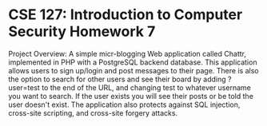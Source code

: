 # CSE 127: Introduction to Computer Security Homework 7

Project Overview: A simple micr-blogging Web application called Chattr, implemented in PHP with a PostgreSQL backend database. This application allows users to sign up/login and post messages to their page. There is also the option to search for other users and see their board by adding ?user=test to the end of the URL, and changing test to whatever username you want to search. If the user exists you will see their posts or be told the user doesn't exist. The application also protects against SQL injection, cross-site scripting, and cross-site forgery attacks.
